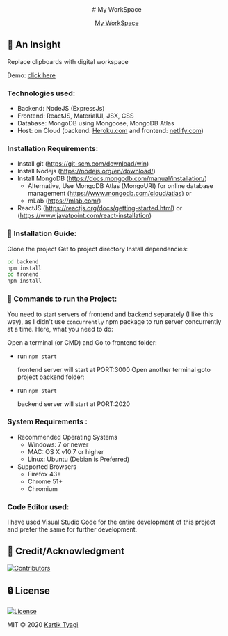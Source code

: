 <div align=center>
# My WorkSpace

[My WorkSpace](https://dash-clicks.netlify.com/)

</div>

## 🔰 An Insight
Replace clipboards with digital workspace

Demo: [click here](https://dash-clicks.netlify.com/)
### Technologies used:
- Backend: NodeJS (ExpressJs)
- Frontend: ReactJS, MaterialUI, JSX, CSS
- Database: MongoDB using Mongoose, MongoDB Atlas
- Host: on Cloud (backend: [Heroku.com](https://heroku.com) and frontend: [netlify.com](https://netlify.com))

### Installation Requirements: 
- Install git (https://git-scm.com/download/win)
- Install Nodejs (https://nodejs.org/en/download/)
- Install MongoDB (https://docs.mongodb.com/manual/installation/)
  - Alternative, Use MongoDB Atlas (MongoURI) for online database management (https://www.mongodb.com/cloud/atlas) or
  - mLab (https://mlab.com/)
- ReactJS (https://reactjs.org/docs/getting-started.html) or (https://www.javatpoint.com/react-installation)

### 📁 Installation Guide:

Clone the project
Get to project directory
Install dependencies:

```bash
cd backend
npm install
cd fronend
npm install
```

### 📁 Commands to run the Project:

You need to start servers of frontend and backend separately (I like this way),
as I didn't use `concurrently` npm package to run server concurrently at a time.
Here, what you need to do:

Open a terminal (or CMD) and Go to frontend folder: 
  - run `npm start` 

    frontend server will start at PORT:3000
Open another terminal goto project backend folder:
  - run `npm start` 

    backend server will start at PORT:2020

### System Requirements :
- Recommended Operating Systems
  - Windows: 7 or newer
  - MAC: OS X v10.7 or higher
  - Linux: Ubuntu (Debian is Preferred)
- Supported Browsers
  - Firefox 43+
  - Chrome 51+
  - Chromium
 
### Code Editor used:
I have used Visual Studio Code for the entire development of this project and prefer the same for further development.

##  🌟 Credit/Acknowledgment
[![Contributors](https://img.shields.io/github/contributors/genialkartik/my-workspace?style=for-the-badge)](https://github.com//genialkartik/my-workspace/graphs/contributors)

##  🔒 License
[![License](https://img.shields.io/github/license/genialkartik/my-workspace?style=for-the-badge)](https://github.com/genialkartik/my-workspace/blob/master/LICENSE)

MIT © 2020 [Kartik Tyagi](https://kartiktyagi.codes)
